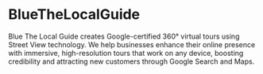 # BlueTheLocalGuide
Blue The Local Guide creates Google-certified 360° virtual tours using Street View technology. We help businesses enhance their online presence with immersive, high-resolution tours that work on any device, boosting credibility and attracting new customers through Google Search and Maps.
